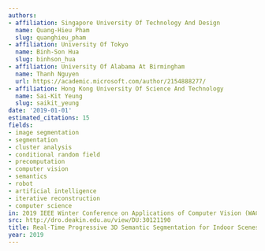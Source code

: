 ```yaml
---
authors:
- affiliation: Singapore University Of Technology And Design
  name: Quang-Hieu Pham
  slug: quanghieu_pham
- affiliation: University Of Tokyo
  name: Binh-Son Hua
  slug: binhson_hua
- affiliation: University Of Alabama At Birmingham
  name: Thanh Nguyen
  url: https://academic.microsoft.com/author/2154888277/
- affiliation: Hong Kong University Of Science And Technology
  name: Sai-Kit Yeung
  slug: saikit_yeung
date: '2019-01-01'
estimated_citations: 15
fields:
- image segmentation
- segmentation
- cluster analysis
- conditional random field
- precomputation
- computer vision
- semantics
- robot
- artificial intelligence
- iterative reconstruction
- computer science
in: 2019 IEEE Winter Conference on Applications of Computer Vision (WACV)
src: http://dro.deakin.edu.au/view/DU:30121190
title: Real-Time Progressive 3D Semantic Segmentation for Indoor Scenes
year: 2019
---
```

